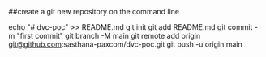 ##create a git new repository on the command line

echo "# dvc-poc" >> README.md
git init
git add README.md
git commit -m "first commit"
git branch -M main
git remote add origin git@github.com:sasthana-paxcom/dvc-poc.git
git push -u origin main

